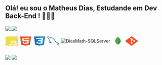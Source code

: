 ## Olá! eu sou o Matheus Dias, Estudande em Dev Back-End ! 🧑🏼‍💻

<a href="https://github.com/DiasMath/github-readme-stats">
  <img height=150 align="center" src="https://github-readme-stats.vercel.app/api?username=DiasMath&show_icons=true&theme=gruvbox" />
</a>
<a href="https://github.com/DiasMath/convoychat">
  <img height=150 align="center" src="https://github-readme-stats.vercel.app/api/top-langs?username=DiasMath&layout=compact&langs_count=8&card_width=320&theme=gruvbox" />
</a>

<div style="display: inline_block"><br>
  <img align="center" alt="DiasMath-Js" height="30" width="40" src="https://raw.githubusercontent.com/devicons/devicon/master/icons/javascript/javascript-plain.svg">
  <img align="center" alt="DiasMath-HTML" height="30" width="40" src="https://raw.githubusercontent.com/devicons/devicon/master/icons/html5/html5-original.svg">
  <img align="center" alt="DiasMath-CSS" height="30" width="40" src="https://raw.githubusercontent.com/devicons/devicon/master/icons/css3/css3-original.svg">
  <img align="center" alt="DiasMath-MySQL" height="30" width="40" src="https://raw.githubusercontent.com/devicons/devicon/master/icons/mysql/mysql-original.svg">
  <img align="center" alt="DiasMath-SQLServer" height="30" width="40" src="https://cdn.jsdelivr.net/gh/devicons/devicon/icons/microsoftsqlserver/microsoftsqlserver-plain-wordmark.svg"/>  
  <img align="center" alt="DiasMath-MongoDB" height="30" width="40" src="https://raw.githubusercontent.com/devicons/devicon/master/icons/mongodb/mongodb-original.svg">
  <img align="center" alt="DiasMath-Git" height="30" width="40" src="https://raw.githubusercontent.com/devicons/devicon/master/icons/git/git-original.svg">
</div>
  
  ##
 
<div> 
  <a href = "mailto:sandesdiasmatheus@gmail.com"><img src="https://img.shields.io/badge/-Gmail-%23333?style=for-the-badge&logo=gmail&logoColor=white" target="_blank"></a>
  <a href="https://www.linkedin.com/in/matheus-dias-sandes" target="_blank"><img src="https://img.shields.io/badge/-LinkedIn-%230077B5?style=for-the-badge&logo=linkedin&logoColor=white" target="_blank"></a> 
</div>
